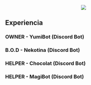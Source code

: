 <p align="center">
  <a href="https://github.com/DenverCoder1/readme-typing-svg"><img src="https://readme-typing-svg.herokuapp.com?font=Time+New+Roman&color=black&size=30&center=true&vCenter=true&width=600&height=100&lines=Hola,+Soy+Theo+Trosman;++;Estudiante+de+ORT+Yatay,;Especialidad:+Informática,;Front-End,;Back-End,;Enfocado+en+la+excelencia"></a>
  
</p>
<h2>Experiencia</h2>
<h3>OWNER - YumiBot (Discord Bot)</h3>
<h3>B.O.D - Nekotina (Discord Bot)</h3>
<h3>HELPER - Chocolat (Discord Bot)</h3>
<h3>HELPER - MagiBot (Discord Bot)</h3>
